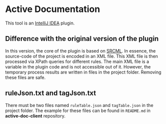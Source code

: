 # Active Documentation

This tool is an [IntelliJ IDEA](https://www.jetbrains.com/idea/) plugin. 

## Difference with the original version of the plugin

In this version, the core of the plugin is based on [SRCML](http://www.srcml.org/). In essence, the source-code of the project is encoded in an XML file. This XML file is then processed via XPath queries for different rules. The main XML file is a variable in the plugin code and is not accessible out of it. However, the temporary process results are written in files in the project folder. Removing these files are safe.


## ruleJson.txt and tagJson.txt

There must be two files named `ruleTable.json` and `tagTable.json` in the project folder. The example for these files can be found in `README.md` in **active-doc-client** repository.
